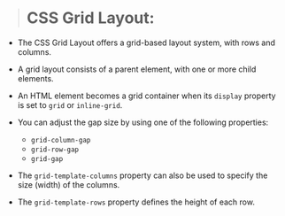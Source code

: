 > # CSS Grid Layout:

- The CSS Grid Layout offers a grid-based layout system, with rows and columns. 
- A grid layout consists of a parent element, with one or more child elements.
- An HTML element becomes a grid container when its `display` property is set to `grid` or `inline-grid`.
- You can adjust the gap size by using one of the following properties:

    - `grid-column-gap`
    - `grid-row-gap`
    - `grid-gap`
- The `grid-template-columns` property can also be used to specify the size (width) of the columns.
- The `grid-template-rows` property defines the height of each row.